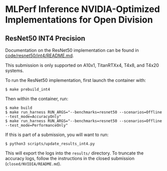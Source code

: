 # MLPerf Inference NVIDIA-Optimized Implementations for Open Division

## ResNet50 INT4 Precision

Documentation on the ResNet50 implementation can be found in
[code/resnet50/int4/README.md](code/resnet50/int4/README.md).

This submission is only supported on A10x1, TitanRTXx4, T4x8, and T4x20 systems.

To run the ResNet50 implementation, first launch the container with:
```
$ make prebuild_int4
```

Then within the container, run:
```
$ make build
$ make run_harness RUN_ARGS="--benchmarks=resnet50 --scenarios=Offline --test_mode=AccuracyOnly"
$ make run_harness RUN_ARGS="--benchmarks=resnet50 --scenarios=Offline --test_mode=PerformanceOnly"

```

If this is part of a submission, you will want to run:
```
$ python3 scripts/update_results_int4.py
```
This will export the logs into the `results/` directory. To truncate the accuracy logs, follow the instructions in the
closed submission (`closed/NVIDIA/README.md`).

